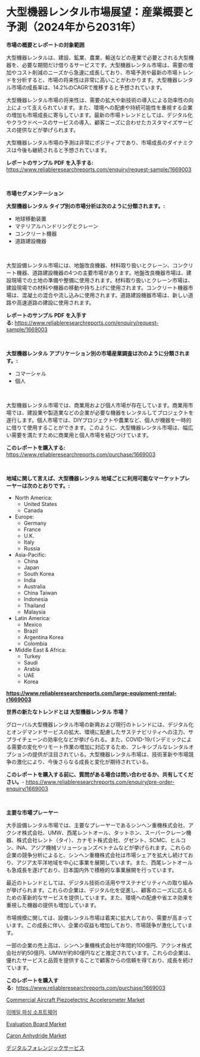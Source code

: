 <p><h1>大型機器レンタル市場展望：産業概要と予測（2024年から2031年）</h1></p><p><strong>市場の概要とレポートの対象範囲</strong></p>
<p><p>大型機器レンタルは、建設、鉱業、農業、輸送などの産業で必要とされる大型機器を、必要な期間だけ借りるサービスです。大型機器レンタル市場は、需要の増加やコスト削減のニーズから急速に成長しており、市場予測や最新の市場トレンドを分析すると、市場の将来性は非常に高いことがわかります。大型機器レンタル市場の成長率は、14.2%のCAGRで推移すると予想されています。</p><p>大型機器レンタル市場の将来性は、需要の拡大や新技術の導入による効率性の向上によって支えられています。また、環境への配慮や持続可能性を重視する企業の増加も市場成長に寄与しています。最新の市場トレンドとしては、デジタル化やクラウドベースのサービスの導入、顧客ニーズに合わせたカスタマイズサービスの提供などが挙げられます。</p><p>大型機器レンタル市場の予測は非常にポジティブであり、市場成長のダイナミクスは今後も継続されると予想されています。</p></p>
<p><strong>レポートのサンプル PDF を入手する:</strong> <a href="https://www.reliableresearchreports.com/enquiry/request-sample/1669003">https://www.reliableresearchreports.com/enquiry/request-sample/1669003</a></p>
<p>&nbsp;</p>
<p><strong>市場セグメンテーション</strong></p>
<p><strong>大型機器レンタル タイプ別の市場分析は次のように分類されます。:</strong></p>
<p><ul><li>地球移動装置</li><li>マテリアルハンドリングとクレーン</li><li>コンクリート機器</li><li>道路建設機器</li></ul></p>
<p>&nbsp;</p>
<p><p>大型設備レンタル市場には、地盤改良機器、材料取り扱いとクレーン、コンクリート機器、道路建設機器の4つの主要市場があります。地盤改良機器市場は、建設現場での土地の準備や整備に使用されます。材料取り扱いとクレーン市場は、建設現場での材料や機器の移動や持ち上げに使用されます。コンクリート機器市場は、混凝土の混合や流し込みに使用されます。道路建設機器市場は、新しい道路や高速道路の建設に使用されます。</p></p>
<p><strong>レポートのサンプル PDF を入手する:</strong>&nbsp;<a href="https://www.reliableresearchreports.com/enquiry/request-sample/1669003">https://www.reliableresearchreports.com/enquiry/request-sample/1669003</a></p>
<p>&nbsp;</p>
<p><strong> 大型機器レンタル アプリケーション別の市場産業調査は次のように分類されます。:</strong></p>
<p><ul><li>コマーシャル</li><li>個人</li></ul></p>
<p>&nbsp;</p>
<p><p>大型機器レンタル市場では、商業用および個人市場が存在しています。商業用市場では、建設業や製造業などの企業が必要な機器をレンタルしてプロジェクトを遂行します。個人市場では、DIYプロジェクトや農業など、個人が機器を一時的に借りて使用することができます。このように、大型機器レンタル市場は、幅広い需要を満たすために商業用と個人市場を結びつけています。</p></p>
<p><strong>このレポートを購入する:</strong>&nbsp; <a href="https://www.reliableresearchreports.com/purchase/1669003">https://www.reliableresearchreports.com/purchase/1669003</a></p>
<p>&nbsp;</p>
<p><strong>地域に関して言えば、大型機器レンタル 地域ごとに利用可能なマーケットプレーヤーは次のとおりです。:</strong></p>
<p><ul>
    <li>
        North America:
        <ul>
            <li>United States</li>
            <li>Canada</li>
        </ul>
    </li>
    <li>
        Europe:
        <ul>
            <li>Germany</li>
            <li>France</li>
            <li>U.K.</li>
            <li>Italy</li>
            <li>Russia</li>
        </ul>
    </li>
    <li>
        Asia-Pacific:
        <ul>
            <li>China</li>
            <li>Japan</li>
            <li>South Korea</li>
            <li>India</li>
            <li>Australia</li>
            <li>China Taiwan</li>
            <li>Indonesia</li>
            <li>Thailand</li>
            <li>Malaysia</li>
        </ul>
    </li>
    <li>
        Latin America:
        <ul>
            <li>Mexico</li>
            <li>Brazil</li>
            <li>Argentina Korea</li>
            <li>Colombia</li>
        </ul>
    </li>
    <li>
        Middle East & Africa:
        <ul>
            <li>Turkey</li>
            <li>Saudi</li>
            <li>Arabia</li>
            <li>UAE</li>
            <li>Korea</li>
        </ul>
    </li>
    </ul></p>
<p><strong><a href="https://www.reliableresearchreports.com/large-equipment-rental-r1669003">https://www.reliableresearchreports.com/large-equipment-rental-r1669003</a></strong>&nbsp;</p>
<p><strong>世界の新たなトレンドとは 大型機器レンタル 市場？</strong></p>
<p><p>グローバル大型機器レンタル市場の新興および現行のトレンドには、デジタル化とオンデマンドサービスの拡大、環境に配慮したサステナビリティへの注力、サプライチェーンの効率化などが挙げられる。また、COVID-19パンデミックによる需要の変化やリモート作業の増加に対応するため、フレキシブルなレンタルオプションの提供が注目されている。大型機器レンタル市場は、技術革新や市場競争の激化により、今後さらなる成長と変化が期待されている。</p></p>
<p><strong>このレポートを購入する前に、質問がある場合は問い合わせるか、共有してください。</strong>- <a href="https://www.reliableresearchreports.com/enquiry/pre-order-enquiry/1669003">https://www.reliableresearchreports.com/enquiry/pre-order-enquiry/1669003</a></p>
<p>&nbsp;</p>
<p><strong>主要な市場プレーヤー</strong></p>
<p><p>大手設備レンタル市場では、主要なプレーヤーであるシンヘン重機株式会社、アクシオ株式会社、UMW、西尾レントオール、タットホン、スーパークレーン機器、株式会社レント（タイ）、カナモト株式会社、グゼント、SCMC、ヒルコン、INA、アジア機械ソリューションズベトナムなどが挙げられます。これらの企業の競争分析によると、シンヘン重機株式会社は市場シェアを拡大し続けており、アジア太平洋地域を中心に事業を展開しています。また、西尾レントオールも急成長を遂げており、日本国内外で積極的な事業展開を行っています。</p><p>最近のトレンドとしては、デジタル技術の活用やサステナビリティへの取り組みが挙げられます。これらの企業は、デジタル化を促進し、顧客のニーズに応えるための革新的なサービスを提供しています。また、環境への配慮や省エネ効果を重視した機器の提供も増加しています。</p><p>市場規模に関しては、設備レンタル市場は着実に拡大しており、需要が高まっています。この成長に伴い、企業の収益も増加しており、市場競争が激化しています。</p><p>一部の企業の売上高は、シンヘン重機株式会社が年間約100億円、アクシオ株式会社が約50億円、UMWが約80億円などと推定されています。これらの企業は、優れたサービスと品質を提供することで顧客からの信頼を得ており、成長を続けています。</p></p>
<p><strong>このレポートを購入する:</strong>&nbsp;&nbsp;<a href="https://www.reliableresearchreports.com/purchase/1669003">https://www.reliableresearchreports.com/purchase/1669003</a></p>
<p><p><a href="https://www.linkedin.com/pulse/commercial-aircraft-piezoelectric-accelerometer-market-report-fik5e">Commercial Aircraft Piezoelectric Accelerometer Market</a></p><p><a href="https://github.com/Tristiarton768456/Market-Research-Report-List-1/blob/main/240271954614.md">이메일 파싱 소프트웨어</a></p><p><a href="https://www.linkedin.com/pulse/evaluation-board-market-analysis-sze-forecasted-period-from-2024-aoete">Evaluation Board Market</a></p><p><a href="https://issuu.com/reportprime-2/docs/caron-anhydride-market-size-2030.pptx">Caron Anhydride Market</a></p><p><a href="https://github.com/RudyBoyer2017/Market-Research-Report-List-1/blob/main/472883256467.md">デジタルフォレンジックサービス</a></p></p>